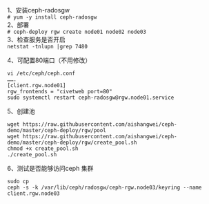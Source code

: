 1、安装ceph-radosgw  
``` # yum -y install ceph-radosgw ```  
2、部署  
``` # ceph-deploy rgw create node01 node02 node03 ```  
3、检查服务是否开启  
``` netstat -tnlupn |grep 7480 ```  

4、可配置80端口（不用修改）  
```
vi /etc/ceph/ceph.conf
…….
[client.rgw.node01]
rgw_frontends = "civetweb port=80"
sudo systemctl restart ceph-radosgw@rgw.node01.service
```
5、创建池  
```
wget https://raw.githubusercontent.com/aishangwei/ceph-demo/master/ceph-deploy/rgw/pool
wget https://raw.githubusercontent.com/aishangwei/ceph-demo/master/ceph-deploy/rgw/create_pool.sh
chmod +x create_pool.sh
./create_pool.sh
```  
6、测试是否能够访问ceph 集群  
```
sudo cp
ceph -s -k /var/lib/ceph/radosgw/ceph-rgw.node03/keyring --name client.rgw.node03
```
